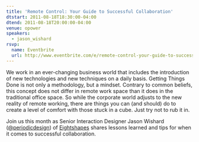 ```yaml
---
title: 'Remote Control: Your Guide to Successful Collaboration'
dtstart: 2011-08-18T18:30:00-04:00
dtend: 2011-08-18T20:00:00-04:00
venue: opower
speakers:
  - jason_wishard
rsvp:
  name: Eventbrite
  url: http://www.eventbrite.com/e/remote-control-your-guide-to-successful-collaboration-tickets-1997421341
---
```


We work in an ever-changing business world that includes the introduction of new technologies and new techniques on a daily basis. Getting Things Done is not only a methodology, but a mindset. Contrary to common beliefs, this concept does not differ in remote work space than it does in the traditional office space. So while the corporate world adjusts to the new reality of remote working, there are things you can (and should) do to create a level of comfort with those stuck in a cube. Just try not to rub it in.

Join us this month as Senior Interaction Designer Jason Wishard ([@periodicdesign](http://twitter.com/#!/periodicdesign)) of [Eightshapes](http://www.eightshapes.com) shares lessons learned and tips for when it comes to successful collaboration.
